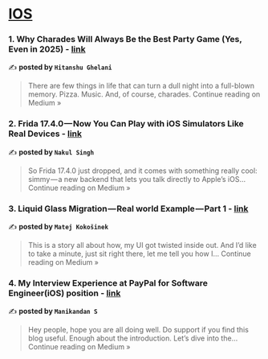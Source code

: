 
<h1><a href=https://medium.com/tag/ios/recommended target="_blank" rel="noopener noreferrer">IOS</a></h1>
<h3>1. Why Charades Will Always Be the Best Party Game (Yes, Even in 2025) - <a href="https://medium.com/@hitanshughelani.mba20/why-charades-will-always-be-the-best-party-game-yes-even-in-2025-64862ff3fe04?source=rss------ios-5" target="_blank" rel="noopener noreferrer">link</a></h3>

✍️ **posted by `Hitanshu Ghelani`**

<blockquote>There are few things in life that can turn a dull night into a full-blown memory. Pizza. Music. And, of course, charades.
Continue reading on Medium »</blockquote>

<h3>2. Frida 17.4.0 — Now You Can Play with iOS Simulators Like Real Devices - <a href="https://medium.com/@sn4ku1/frida-17-4-0-now-you-can-play-with-ios-simulators-like-real-devices-1f690731ac16?source=rss------ios-5" target="_blank" rel="noopener noreferrer">link</a></h3>

✍️ **posted by `Nakul Singh`**

<blockquote>So Frida 17.4.0 just dropped, and it comes with something really cool: simmy — a new backend that lets you talk directly to Apple’s iOS…
Continue reading on Medium »</blockquote>

<h3>3. Liquid Glass Migration — Real world Example — Part 1 - <a href="https://medium.com/@matej-kokosinek/liquid-glass-migration-real-world-example-part-1-c1a840dd270f?source=rss------ios-5" target="_blank" rel="noopener noreferrer">link</a></h3>

✍️ **posted by `Matej Kokošinek`**

<blockquote>This is a story all about how, my UI got twisted inside out. And I’d like to take a minute, just sit right there, let me tell you how I…
Continue reading on Medium »</blockquote>

<h3>4. My Interview Experience at PayPal for Software Engineer(iOS) position  - <a href="https://medium.com/@srinimani678/my-interview-experience-at-paypal-for-software-engineer-ios-position-5b997f9c1556?source=rss------ios-5" target="_blank" rel="noopener noreferrer">link</a></h3>

✍️ **posted by `Manikandan S`**

<blockquote>Hey people, hope you are all doing well. Do support if you find this blog useful. Enough about the introduction. Let’s dive into the…
Continue reading on Medium »</blockquote>

